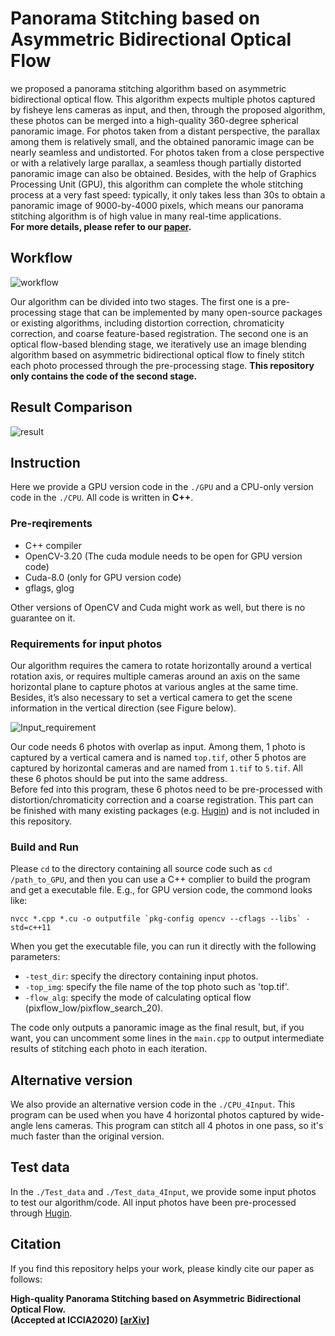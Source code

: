 # Panorama Stitching based on Asymmetric Bidirectional Optical Flow
we proposed a panorama stitching algorithm based on asymmetric bidirectional optical flow. 
This algorithm expects multiple photos captured by fisheye lens cameras as input, and then, 
through the proposed algorithm, these photos can be merged into 
a high-quality 360-degree spherical panoramic image. 
For photos taken from a distant perspective, the parallax among them is relatively small, 
and the obtained panoramic image can be nearly seamless and undistorted. 
For photos taken from a close perspective or with a relatively large parallax, 
a seamless though partially distorted panoramic image can also be obtained. Besides, 
with the help of Graphics Processing Unit (GPU), this algorithm can complete the whole stitching process at a very fast speed:
typically, it only takes less than 30s to obtain a panoramic image of 9000-by-4000 pixels, 
which means our panorama stitching algorithm is of high value in many real-time applications.  
**For more details, please refer to our [paper](https://arxiv.org/abs/2006.01201).**

## Workflow
![workflow](https://github.com/MungoMeng/Panorama-OpticalFlow/blob/master/Figure/Workflow.png)

Our algorithm can be divided into two stages. The first one is a pre-processing stage that can be implemented by many
open-source packages or existing algorithms, including distortion correction, chromaticity correction, 
and coarse feature-based registration. The second one is an optical flow-based blending stage, 
we iteratively use an image blending algorithm based on asymmetric bidirectional optical flow to finely 
stitch each photo processed through the pre-processing stage. 
**This repository only contains the code of the second stage.**

## Result Comparison
![result](https://github.com/MungoMeng/Panorama-OpticalFlow/blob/master/Figure/Result.png)  

## Instruction
Here we provide a GPU version code in the `./GPU` and a CPU-only version code in the `./CPU`. All code is written in **C++**.

### Pre-reqirements
* C++ compiler
* OpenCV-3.20 (The cuda module needs to be open for GPU version code)
* Cuda-8.0 (only for GPU version code)
* gflags, glog

Other versions of OpenCV and Cuda might work as well, but there is no guarantee on it.

### Requirements for input photos
Our algorithm requires the camera to rotate horizontally around a vertical rotation axis, 
or requires multiple cameras around an axis on the same horizontal plane to capture photos at various angles at the same time. 
Besides, it’s also necessary to set a vertical camera to get the scene information in the vertical direction (see Figure below).

![Input_requirement](https://github.com/MungoMeng/Panorama-OpticalFlow/blob/master/Figure/Input_requirement.png)

Our code needs 6 photos with overlap as input. Among them, 1 photo is captured by a vertical camera and is named `top.tif`, 
other 5 photos are captured by horizontal cameras and are named from `1.tif` to `5.tif`. All these 6 photos should be put into the same address.  
Before fed into this program, these 6 photos need to be pre-processed with distortion/chromaticity correction and a coarse registration.
This part can be finished with many existing packages (e.g. [Hugin](http://hugin.sourceforge.net/)) and is not included in this repository.


### Build and Run
Please `cd` to the directory containing all source code such as `cd /path_to_GPU`, and then you can use a C++ complier to build the program and get a executable file. E.g., for GPU version code, the commond looks like:  
```
nvcc *.cpp *.cu -o outputfile `pkg-config opencv --cflags --libs` -std=c++11
```
When you get the executable file, you can run it directly with the following parameters:  

* `-test_dir`: specify the directory containing input photos.
* `-top_img`: specify the file name of the top photo such as 'top.tif'.
* `-flow_alg`: specify the mode of calculating optical flow (pixflow_low/pixflow_search_20).

The code only outputs a panoramic image as the final result, 
but, if you want, you can uncomment some lines in the `main.cpp` to output intermediate results of stitching each photo in each iteration.

## Alternative version
We also provide an alternative version code in the `./CPU_4Input`. This program can be used when you have 4 horizontal
photos captured by wide-angle lens cameras. This program can stitch all 4 photos in one pass, so it's much faster than the original version.

## Test data
In the `./Test_data` and `./Test_data_4Input`, we provide some input photos to test our algorithm/code. 
All input photos have been pre-processed through [Hugin](http://hugin.sourceforge.net/).

## Citation
If you find this repository helps your work, please kindly cite our paper as follows:

**High-quality Panorama Stitching based on Asymmetric Bidirectional Optical Flow.  
(Accepted at ICCIA2020) [[arXiv](https://arxiv.org/abs/2006.01201)]**
